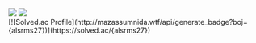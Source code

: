 <div>
  <img src="https://github-readme-stats.vercel.app/api/top-langs/?username=mingeun128&show_icons=true&theme=tokyonight"/>
  <img src="https://github-readme-stats.vercel.app/api?username=mingeun128&show_icons=true&theme=tokyonight"/>
<div/>
<div>
  [![Solved.ac Profile](http://mazassumnida.wtf/api/generate_badge?boj={alsrms27})](https://solved.ac/{alsrms27})
<div/>
  
<!--
**mingeun128/mingeun128** is a ✨ _special_ ✨ repository because its `README.md` (this file) appears on your GitHub profile.

Here are some ideas to get you started:

- 🔭 I’m currently working on ...
- 🌱 I’m currently learning ...
- 👯 I’m looking to collaborate on ...
- 🤔 I’m looking for help with ...
- 💬 Ask me about ...
- 📫 How to reach me: ...
- 😄 Pronouns: ...
- ⚡ Fun fact: ...
-->
